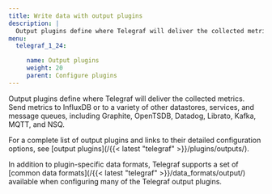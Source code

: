 ```yaml
---
title: Write data with output plugins
description: |
  Output plugins define where Telegraf will deliver the collected metrics. 
menu:
  telegraf_1_24:

     name: Output plugins
     weight: 20
     parent: Configure plugins
---
```

Output plugins define where Telegraf will deliver the collected metrics. Send metrics to InfluxDB or to a variety of other datastores, services, and message queues, including Graphite, OpenTSDB, Datadog, Librato, Kafka, MQTT, and NSQ.

For a complete list of output plugins and links to their detailed configuration options, see [output plugins](/{{< latest "telegraf" >}}/plugins/outputs/).

In addition to plugin-specific data formats, Telegraf supports a set of [common data formats](/{{< latest "telegraf" >}}/data_formats/output/) available when configuring many of the Telegraf output plugins.
